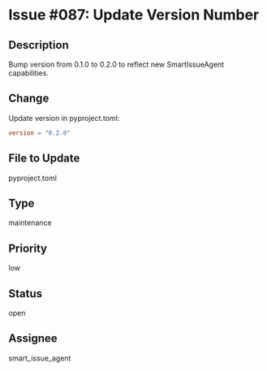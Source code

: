 # Issue #087: Update Version Number

## Description  
Bump version from 0.1.0 to 0.2.0 to reflect new SmartIssueAgent capabilities.

## Change
Update version in pyproject.toml:
```toml
version = "0.2.0"
```

## File to Update
pyproject.toml

## Type
maintenance

## Priority
low

## Status
open

## Assignee
smart_issue_agent